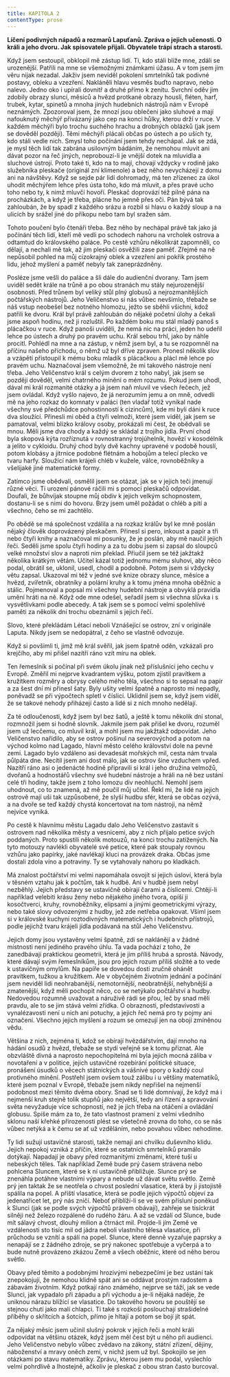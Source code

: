 ```yaml
---
title: KAPITOLA 2
contentType: prose
---
```


<section>

**Líčení podivných nápadů a rozmarů Lapuťanů. Zpráva o jejich učenosti. O králi a jeho dvoru. Jak spisovatele přijali. Obyvatele trápí strach a starosti.**

Když jsem sestoupil, obklopil mě zástup lidí. Ti, kdo stáli blíže mne, zdáli se urozenější. Patřili na mne se všemožnými známkami úžasu. A v tom jsem jim věru nijak nezadal. Jakživ jsem neviděl pokolení smrtelníků tak podivné postavy, obleku a vzezření. Nakláněli hlavu vesměs buďto napravo, nebo nalevo. Jedno oko i upírali dovnitř a druhé přímo k zenitu. Svrchní oděv jim zdobily obrazy sluncí, měsíců a hvězd protkané obrazy houslí, fléten, harf, trubek, kytar, spinetů a mnoha jiných hudebních nástrojů nám v Evropě neznámých. Zpozoroval jsem, že mnozí jsou oblečeni jako sluhové a mají nafouknutý měchýř přivázaný jako cep na konci hůlky, kterou drží v ruce. V každém měchýři bylo trochu suchého hrachu a drobných oblázků (jak jsem se dověděl později). Těmi měchýři plácali občas po ústech a po uších ty, kdo stáli vedle nich. Smysl toho počínání jsem tehdy nechápal. Jak se zdá, je mysl těch lidí tak zabrána usilovným bádáním, že nemohou mluvit ani dávat pozor na řeč jiných, neprobouzí-li je vnější dotek na mluvidla a sluchové ústrojí. Proto také ti, kdo na to mají, chovají vždycky v rodině jako služebníka pleskače (originál zní klimenole) a bez něho nevycházejí z domu ani na návštěvy. Když se sejde pár lidí dohromady, má ten zřízenec za úkol uhodit měchýřem lehce přes ústa toho, kdo má mluvit, a přes pravé ucho toho nebo ty, k nimž mluvčí hovoří. Pleskač doprovází též pilně pána na procházkách, a když je třeba, plácne ho jemně přes oči. Pán bývá tak zahloubán, že by spadl z každého srázu a rozbil si hlavu o každý sloup a na ulicích by srážel jiné do příkopu nebo tam byl sražen sám.

Tohoto poučení bylo čtenáři třeba. Bez něho by nechápal právě tak jako já počínání těch lidí, kteří mě vedli po schodech nahoru na vrcholek ostrova a odtamtud do královského paláce. Po cestě vzhůru několikrát zapomněli, co dělají, a nechali mě tak, až jim pleskači osvěžili zase paměť. Zřejmě na ně nepůsobil pohled na můj cizokrajný oblek a vzezření ani pokřik prostého lidu, jehož myšlení a paměť nebyly tak zaneprázdněny.

Posléze jsme vešli do paláce a šli dále do audienční dvorany. Tam jsem uviděl sedět krále na trůně a po obou stranách mu stály nejurozenější osobnosti. Před trůnem byl veliký stůl plný globusů a nejrozmanitějších počtářských nástrojů. Jeho Veličenstvo si nás vůbec nevšimlo, třebaže se náš vstup neobešel bez notného hlomozu, ježto se sběhli všichni, kdož patřili ke dvoru. Král byl právě zahloubán do nějaké početní úlohy a čekali jsme aspoň hodinu, než ji rozluštil. Po každém boku mu stál mladý panoš s plácačkou v ruce. Když panoši uviděli, že nemá nic na práci, jeden ho udeřil lehce po ústech a druhý po pravém uchu. Král sebou trhl, jako by náhle procitl. Pohlédl na mne a na zástup, v němž jsem byl, a tu se rozpomněl na příčinu našeho příchodu, o němž už byl dříve zpraven. Pronesl několik slov a vzápětí přistoupil k mému boku mladík s plácačkou a plácl mě lehce po pravém uchu. Naznačoval jsem všemožně, že mi takového nástroje není třeba. Jeho Veličenstvo král s celým dvorem z toho nabyl, jak jsem se později dověděl, velmi chatrného mínění o mém rozumu. Pokud jsem uhodl, dával mi král rozmanité otázky a já jsem naň mluvil ve všech řečech, jež jsem ovládal. Když vyšlo najevo, že já nerozumím jemu a on mně, odvedli mě na jeho rozkaz do komnaty v paláci (ten vladař totiž vynikal nade všechny své předchůdce pohostinností k cizincům), kde mi byli dáni k ruce dva sloužící. Přinesli mi oběd a čtyři velmoži, které jsem viděl, jak jsem se pamatoval, velmi blízko královy osoby, prokázali mi čest, že obědvali se mnou. Měli jsme dva chody a každý se skládal z trojího jídla. První chod byla skopová kýta rozříznutá v rovnostranný trojúhelník, hovězí v kosodélník a jelito v cykloidu. Druhý chod byly dvě kachny upravené v podobě houslí, potom klobásy a jitrnice podobné flétnám a hobojům a telecí plecko ve tvaru harfy. Sloužící nám krájeli chléb v kužele, válce, rovnoběžníky a všelijaké jiné matematické formy.

Zatímco jsme obědvali, osmělil jsem se otázat, jak se v jejich teči jmenují různé věci. Ti urození pánové ráčili mi s pomocí pleskačů odpovídat. Doufali, že bůhvíjak stoupne můj obdiv k jejich velkým schopnostem, dostanu-li se s nimi do hovoru. Brzy jsem uměl požádat o chléb a pití a všechno, čeho se mi zachtělo.

Po obědě se má společnost vzdálila a na rozkaz králův byl ke mně poslán nějaký člověk doprovázený pleskačem. Přinesl si pero, inkoust a papír a tři nebo čtyři knihy a naznačoval mi posunky, že je poslán, aby mě naučil jejich řeči. Seděli jsme spolu čtyři hodiny a za tu dobu jsem si zapsal do sloupců velké množství slov a naproti nim překlad. Přiučil jsem se též jakžtakž několika krátkým větám. Učitel kázal totiž jednomu mému sluhovi, aby něco podal, obrátil se, uklonil, usedl, chodil a podobně. Potom jsem si vždycky větu zapsal. Ukazoval mi též v jedné své knize obrazy slunce, měsíce a hvězd, zvířetník, obratníky a polární kruhy a k tomu jména mnoha oběžnic a stálic. Pojmenoval a popsal mi všechny hudební nástroje a obvyklá pravidla umění hráti na ně. Když ode mne odešel, seřadil jsem si všechna slůvka i s vysvětlivkami podle abecedy. A tak jsem se s pomocí velmi spolehlivé paměti za několik dní trochu obeznámil s jejich řečí.

Slovo, které překládám Létací neboli Vznášející se ostrov, zní v originále Laputa. Nikdy jsem se nedopátral, z čeho se vlastně odvozuje.

Když si povšimli ti, jimž mě král svěřil, jak jsem špatně oděn, vzkázali pro krejčího, aby mi přišel nazítří ráno vzít míru na oblek.

Ten řemeslník si počínal při svém úkolu jinak než příslušníci jeho cechu v Evropě. Změřil mi nejprve kvadrantem výšku, potom zjistil pravítkem a kružítkem rozměry a obrysy celého mého těla, všechno si to sepsal na papír a za šest dní mi přinesl šaty. Byly ušity velmi špatně a naprosto mi nepadly, poněvadž se při výpočtech spletl v číslici. Uklidnil jsem se, když jsem viděl, že se takové nehody přiházejí často a lidé si z nich mnoho nedělají.

Za té odloučenosti, když jsem byl bez šatů, a ještě k tomu několik dní stonal, rozmnožil jsem si hodně slovník. Jakmile jsem pak přišel ke dvoru, rozuměl jsem už lecčemu, co mluvil král, a mohl jsem mu jakžtakž odpovídat. Jeho Veličenstvo nařídilo, aby se ostrov pošinul na severovýchod a potom na východ kolmo nad Lagado, hlavní město celého království dole na pevné zemi. Lagado bylo vzdáleno asi devadesát mořských mil, cesta nám trvala půlpáta dne. Necítil jsem ani dost málo, jak se ostrov šine vzduchem vpřed. Nazítří ráno asi o jedenácté hodině připravili si král i jeho družina velmožů, dvořanů a hodnostářů všechny své hudební nástroje a hráli na ně bez ustání celé tři hodiny, takže jsem z toho lomozu div neohluchl. Nemohl jsem uhodnout, co to znamená, až mě poučil můj učitel. Řekl mi, že lidé na jejich ostrově mají uši tak uzpůsobené, že slyší hudbu sfér, která se občas ozývá, a na dvoře se teď každý chystá koncertovat na tom nástroji, na němž nejvíce vyniká.

Po cestě k hlavnímu městu Lagadu dalo Jeho Veličenstvo zastavit s ostrovem nad několika městy a vesnicemi, aby z nich přijalo petice svých poddaných. Proto spustili několik motouzů, na konci trochu zatížených. Na tyto motouzy navlékli obyvatelé své petice, které pak stoupaly rovnou vzhůru jako papírky, jaké navlékají kluci na provázek draka. Občas jsme dostali zdola víno a potraviny. Ty se vytahovaly nahoru po kladkách.

Má znalost počtářství mi velmi napomáhala osvojit si jejich úsloví, která byla v těsném vztahu jak k počtům, tak k hudbě. Ani v hudbě jsem nebyl nezběhlý. Jejich představy se ustavičně obírají čarami a číslicemi. Chtějí-li například velebiti krásu ženy nebo nějakého jiného tvora, opíší ji kosočtverci, kruhy, rovnoběžníky, elipsami a jinými geometrickými výrazy, nebo také slovy odvozenými z hudby, jež zde netřeba opakovat. Všiml jsem si v královské kuchyni roztodivných matematických i hudebních přístrojů, podle jejichž tvaru krájeli jídla podávaná na stůl Jeho Veličenstvu.

Jejich domy jsou vystavěny velmi špatně, zdi se naklánějí a v žádné místnosti není jediného pravého úhlu. Ta vada pochází z toho, že zanedbávají praktickou geometrii, která je jim příliš hrubá a sprostá. Návody, které dávají svým řemeslníkům, jsou pro jejich rozum příliš složité a to vede k ustavičným omylům. Na papíře se dovedou dosti zručně ohánět pravítkem, tužkou a kružítkem. Ale v obyčejném životním jednání a počínání jsem neviděl lidi neohrabanější, nemotornější, neobratnější, nehybnější a zmatenější, když měli pochopit něco, co se netýkalo počtářství a hudby. Nedovedou rozumně uvažovat a náruživě rádi se přou, leč by snad měli pravdu, ale to se jim stává velmi zřídka. O obraznosti, představivosti a vynalézavosti není u nich ani potuchy, a jejich řeč nemá pro ty pojmy ani označení. Všechno jejich myšlení a rozum se omezují jen na obojí zmíněnou vědu.

Většina z nich, zejména ti, kdož se obírají hvězdářstvím, dají mnoho na hádání osudů z hvězd, třebaže se stydí veřejně se k tomu přiznat. Ale obzvláště divná a naprosto nepochopitelná mi byla jejich mocná záliba v novotaření a v politice, jejich ustavičné rozebírání politické situace, pronášení úsudků o věcech státnických a vášnivé spory o každý coul protivného mínění. Postřehl jsem ovšem touž zálibu i u většiny matematiků, které jsem poznal v Evropě, třebaže jsem nikdy nepřišel na nejmenší podobnost mezi těmito dvěma obory. Snad se ti lidé domnívají, že když má i nejmenší kruh stejně tolik stupňů jako největší, tedy ani řízení a spravování světa nevyžaduje více schopností, než je jich třeba na otáčení a ovládání globusu. Spíše mám za to, že tato vlastnost pramení z velmi všedního sklonu naší křehké přirozenosti plést se všetečně zrovna do toho, co se nás vůbec netýká a k čemu se ať už vzděláním, nebo povahou vůbec nehodíme.

Ty lidi sužují ustavičné starosti, takže nemají ani chvilku duševního klidu. Jejich nepokoj vzniká z příčin, které se ostatních smrtelníků pramálo dotýkají. Napadají je obavy před rozmanitými změnami, které tuší u nebeských těles. Tak například Země bude prý časem strávena nebo pohlcena Sluncem, které se k ní ustavičně přibližuje. Slunce prý se znenáhla potáhne vlastními výpary a nebude už dávat světu světlo. Země prý jen taktak že se neotřela o chvost poslední vlasatice, která by ji jistojistě spálila na popel. A příští vlasatice, která se podle jejich výpočtů objeví za jedenatřicet let, prý nás zničí. Neboť přiblíží-li se ve svém přísluní poněkud k Slunci (jak se podle svých výpočtů právem obávají), zahřeje se tisíckrát silněji než železo rozpálené do rudého žáru. A až se vzdálí od Slunce, bude mít sálavý chvost, dlouhý milion a čtrnáct mil. Projde-li jím Země ve vzdálenosti sto tisíc mil od jádra neboli vlastního tělesa vlasatice, při průchodu se vznítí a spálí na popel. Slunce, které denně vyzařuje paprsky a nenapájí se z žádného zdroje, se prý nakonec spotřebuje a vyčerpá a to bude nutně provázeno zkázou Země a všech oběžnic, které od něho berou světlo.

Obavy před těmito a podobnými hrozivými nebezpečími je bez ustání tak znepokojují, že nemohou klidně spát ani se oddávat prostým radostem a zábavám životním. Když potkají ráno známého, nejprve se táží, jak se vede Slunci, jak vypadalo při západu a při východu a je-li nějaká naděje, že uniknou nárazu blížící se vlasatice. Do takového hovoru se pouštějí se stejnou chutí jako malí chlapci. Ti také s rozkoší poslouchají strašidelné příběhy o skřítcích a šotcích, přímo je hltají a potom se bojí jít spát.

Za nějaký měsíc jsem učinil slušný pokrok v jejich řeči a mohl králi odpovídat na většinu otázek, když jsem měl čest být u něho při audienci. Jeho Veličenstvo nebylo vůbec zvědavo na zákony, státní zřízení, dějiny, náboženství a mravy oněch zemí, v nichž jsem už byl. Spokojilo se jen otázkami po stavu matematiky. Zprávu, kterou jsem mu podal, vyslechlo velmi pohrdlivě a lhostejně, ačkoliv je pleskač z obou stran často burcoval.

</section>
